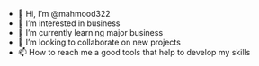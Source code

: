- 👋 Hi, I’m @mahmood322
- 👀 I’m interested in business 
- 🌱 I’m currently learning major business 
- 💞️ I’m looking to collaborate on new projects
- 📫 How to reach me a good tools that help to develop my skills 

<!---
mahmood322/mahmood322 is a ✨ special ✨ repository because its `README.md` (this file) appears on your GitHub profile.
You can click the Preview link to take a look at your changes.
--->
